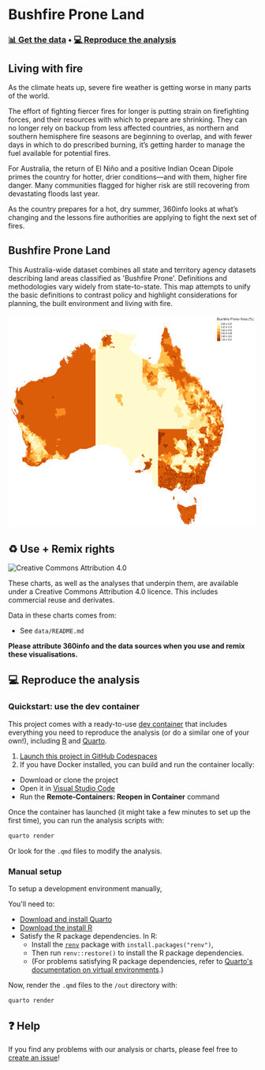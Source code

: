 # Bushfire Prone Land
### [📊&nbsp;Get&nbsp;the&nbsp;data](data) • [💻&nbsp;Reproduce&nbsp;the&nbsp;analysis](#-reproduce-the-analysis)

## Living with fire   

As the climate heats up, severe fire weather is getting worse in many parts of the world.

The effort of fighting fiercer fires for longer is putting strain on firefighting forces, and their resources with which to prepare are shrinking. They can no longer rely on backup from less affected countries, as northern and southern hemisphere fire seasons are beginning to overlap, and with fewer days in which to do prescribed burning, it’s getting harder to manage the fuel available for potential fires.

For Australia, the return of El Niño and a positive Indian Ocean Dipole primes the country for hotter, drier conditions—and with them, higher fire danger. Many communities flagged for higher risk are still recovering from devastating floods last year.

As the country prepares for a hot, dry summer, 360info looks at what’s changing and the lessons fire authorities are applying to fight the next set of fires.  

## Bushfire Prone Land  

This Australia-wide dataset combines all state and territory agency datasets describing land areas classified as 'Bushfire Prone'. Definitions and methodologies vary widely from state-to-state. This map attempts to unify the basic definitions to contrast policy and highlight considerations for planning, the built environment and living with fire.  

![](img/img.png)

## ♻️ Use + Remix rights

![[Creative Commons Attribution 4.0](https://creativecommons.org/licenses/by/4.0)](https://mirrors.creativecommons.org/presskit/buttons/80x15/png/by.png)

These charts, as well as the analyses that underpin them, are available under a Creative Commons Attribution 4.0 licence. This includes commercial reuse and derivates.

<!-- Do any of the data sources fall under a different licence? If so, describe the licence and which parts of the data fall under it here! if most of it does, change the above and replace LICENCE.md too -->

Data in these charts comes from:

* See `data/README.md`

**Please attribute 360info and the data sources when you use and remix these visualisations.**

## 💻 Reproduce the analysis

### Quickstart: use the dev container

This project comes with a ready-to-use [dev container](https://code.visualstudio.com/docs/remote/containers) that includes everything you need to reproduce the analysis (or do a similar one of your own!), including [R](https://r-project.org) and [Quarto](https://quarto.org).

1. [Launch this project in GitHub Codespaces](https://github.com/codespaces/new?hide_repo_select=true&ref=main&repo=[report_codespaces_id])
2. If you have Docker installed, you can build and run the container locally:
  - Download or clone the project
  - Open it in [Visual Studio Code](https://code.visualstudio.com)
  - Run the **Remote-Containers: Reopen in Container** command

Once the container has launched (it might take a few minutes to set up the first time), you can run the analysis scripts with:

```sh
quarto render
```

Or look for the `.qmd` files to modify the analysis.

### Manual setup

To setup a development environment manually, 

You'll need to:
- [Download and install Quarto](https://quarto.org/docs/get-started)
- [Download the install R](https://www.r-project.org)
- Satisfy the R package dependencies. In R:
  * Install the [`renv`](https://rstudio.github.io/renv) package with `install.packages("renv")`,
  * Then run `renv::restore()` to install the R package dependencies.
  * (For problems satisfying R package dependencies, refer to [Quarto's documentation on virtual environments](https://quarto.org/docs/projects/virtual-environments.html).)

Now, render the `.qmd` files to the `/out` directory with:

```sh
quarto render
```

## ❓ Help

If you find any problems with our analysis or charts, please feel free to [create an issue](https://github.com/360-info/report-bushfire-prone-land/issues/new)!
